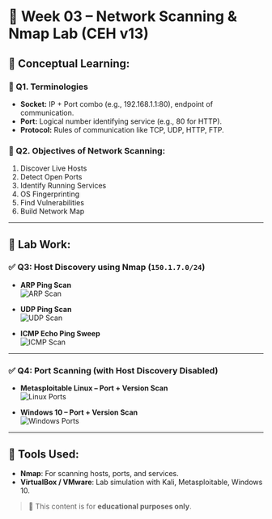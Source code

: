 # 🧪 Week 03 – Network Scanning & Nmap Lab (CEH v13)

## 📘 Conceptual Learning:

### 🔹 Q1. Terminologies
- **Socket:** IP + Port combo (e.g., 192.168.1.1:80), endpoint of communication.
- **Port:** Logical number identifying service (e.g., 80 for HTTP).
- **Protocol:** Rules of communication like TCP, UDP, HTTP, FTP.

### 🔹 Q2. Objectives of Network Scanning:
1. Discover Live Hosts
2. Detect Open Ports
3. Identify Running Services
4. OS Fingerprinting
5. Find Vulnerabilities
6. Build Network Map

---

## 🔬 Lab Work:

### ✅ Q3: Host Discovery using Nmap (`150.1.7.0/24`)
- **ARP Ping Scan**  
![ARP Scan](screenshots/arp-scan.png)

- **UDP Ping Scan**  
![UDP Scan](screenshots/udp-scan.png)

- **ICMP Echo Ping Sweep**  
![ICMP Scan](screenshots/icmp-scan.png)

---

### ✅ Q4: Port Scanning (with Host Discovery Disabled)

- **Metasploitable Linux – Port + Version Scan**  
![Linux Ports](screenshots/metasploitable-portscan.png)

- **Windows 10 – Port + Version Scan**  
![Windows Ports](screenshots/windows10-portscan.png)

---

## 📌 Tools Used:
- **Nmap**: For scanning hosts, ports, and services.
- **VirtualBox / VMware**: Lab simulation with Kali, Metasploitable, Windows 10.

> 🔐 This content is for **educational purposes only**.
